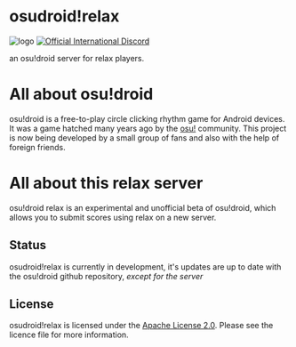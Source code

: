 

#  osudroid!relax

![logo](https://media.discordapp.net/attachments/792900587887919114/1127174982754107483/Untitled164_20230708175009.png)
[![Official International Discord](https://discordapp.com/api/guilds/774138960430759958/widget.png?style=shield)](https://discord.gg/bppaHBZXFB)

an osu!droid server for relax players.
# All about osu!droid
osu!droid is a free-to-play circle clicking rhythm game for Android devices. It was a game hatched many years ago by the [osu!](https://osu.ppy.sh/home) community. This project is now being developed by a small group of fans and also with the help of foreign friends.

# All about this relax server

osu!droid relax is an experimental and unofficial beta of osu!droid, which allows you to submit scores using relax on a new server.

## Status

osudroid!relax is currently in development, it's updates are up to date with the osu!droid github repository, *except for the server*

## License

osudroid!relax is licensed under the [Apache License 2.0](https://opensource.org/licenses/Apache-2.0). Please see the licence file for more information.
